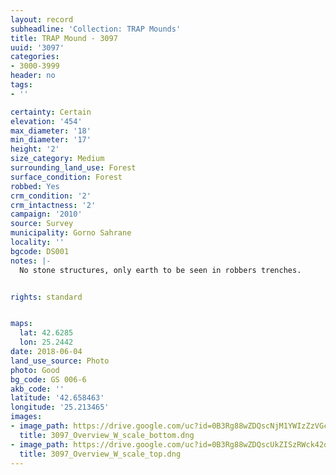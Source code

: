 ```yaml
---
layout: record
subheadline: 'Collection: TRAP Mounds'
title: TRAP Mound - 3097
uuid: '3097'
categories:
- 3000-3999
header: no
tags:
- ''

certainty: Certain
elevation: '454'
max_diameter: '18'
min_diameter: '17'
height: '2'
size_category: Medium
surrounding_land_use: Forest
surface_condition: Forest
robbed: Yes
crm_condition: '2'
crm_intactness: '2'
campaign: '2010'
source: Survey
municipality: Gorno Sahrane
locality: ''
bgcode: DS001
notes: |-
  No stone structures, only earth to be seen in robbers trenches.


rights: standard


maps:
  lat: 42.6285
  lon: 25.2442
date: 2018-06-04
land_use_source: Photo
photo: Good
bg_code: GS 006-6
akb_code: ''
latitude: '42.658463'
longitude: '25.213465'
images:
- image_path: https://drive.google.com/uc?id=0B3Rg88wZDQscNjM1YWIzZzVGczg
  title: 3097_Overview_W_scale_bottom.dng
- image_path: https://drive.google.com/uc?id=0B3Rg88wZDQscUkZISzRWck42dms
  title: 3097_Overview_W_scale_top.dng
---
```

